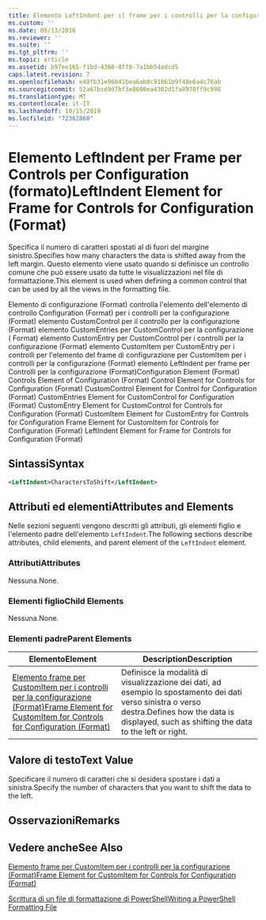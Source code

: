 ```yaml
---
title: Elemento LeftIndent per il frame per i controlli per la configurazione (Format) | Microsoft Docs
ms.custom: ''
ms.date: 09/13/2016
ms.reviewer: ''
ms.suite: ''
ms.tgt_pltfrm: ''
ms.topic: article
ms.assetid: b97ee165-f1bd-4360-8ff0-7a1bb54adcd5
caps.latest.revision: 7
ms.openlocfilehash: e48fb31e96041bea6ab0c91061b9f48e6a4c76ab
ms.sourcegitcommit: 52a67bcd9d7bf3e8600ea4302d1fa8970ff9c998
ms.translationtype: MT
ms.contentlocale: it-IT
ms.lasthandoff: 10/15/2019
ms.locfileid: "72362860"
---
```

# <a name="leftindent-element-for-frame-for-controls-for-configuration-format"></a><span data-ttu-id="c191c-102">Elemento LeftIndent per Frame per Controls per Configuration (formato)</span><span class="sxs-lookup"><span data-stu-id="c191c-102">LeftIndent Element for Frame for Controls for Configuration (Format)</span></span>

<span data-ttu-id="c191c-103">Specifica il numero di caratteri spostati al di fuori del margine sinistro.</span><span class="sxs-lookup"><span data-stu-id="c191c-103">Specifies how many characters the data is shifted away from the left margin.</span></span> <span data-ttu-id="c191c-104">Questo elemento viene usato quando si definisce un controllo comune che può essere usato da tutte le visualizzazioni nel file di formattazione.</span><span class="sxs-lookup"><span data-stu-id="c191c-104">This element is used when defining a common control that can be used by all the views in the formatting file.</span></span>

<span data-ttu-id="c191c-105">Elemento di configurazione (Format) controlla l'elemento dell'elemento di controllo Configuration (Format) per i controlli per la configurazione (Format) elemento CustomControl per il controllo per la configurazione (Format) elemento CustomEntries per CustomControl per la configurazione ( Format) elemento CustomEntry per CustomControl per i controlli per la configurazione (Format) elemento CustomItem per CustomEntry per i controlli per l'elemento del frame di configurazione per CustomItem per i controlli per la configurazione (Format) elemento LeftIndent per frame per Controlli per la configurazione (Format)</span><span class="sxs-lookup"><span data-stu-id="c191c-105">Configuration Element (Format) Controls Element of Configuration (Format) Control Element for Controls for Configuration (Format) CustomControl Element for Control for Configuration (Format) CustomEntries Element for CustomControl for Configuration (Format) CustomEntry Element for CustomControl for Controls for Configuration (Format) CustomItem Element for CustomEntry for Controls for Configuration Frame Element for CustomItem for Controls for Configuration (Format) LeftIndent Element for Frame for Controls for Configuration (Format)</span></span>

## <a name="syntax"></a><span data-ttu-id="c191c-106">Sintassi</span><span class="sxs-lookup"><span data-stu-id="c191c-106">Syntax</span></span>

```xml
<LeftIndent>CharactersToShift</LeftIndent>
```

## <a name="attributes-and-elements"></a><span data-ttu-id="c191c-107">Attributi ed elementi</span><span class="sxs-lookup"><span data-stu-id="c191c-107">Attributes and Elements</span></span>

<span data-ttu-id="c191c-108">Nelle sezioni seguenti vengono descritti gli attributi, gli elementi figlio e l'elemento padre dell'elemento `LeftIndent`.</span><span class="sxs-lookup"><span data-stu-id="c191c-108">The following sections describe attributes, child elements, and parent element of the `LeftIndent` element.</span></span>

### <a name="attributes"></a><span data-ttu-id="c191c-109">Attributi</span><span class="sxs-lookup"><span data-stu-id="c191c-109">Attributes</span></span>

<span data-ttu-id="c191c-110">Nessuna.</span><span class="sxs-lookup"><span data-stu-id="c191c-110">None.</span></span>

### <a name="child-elements"></a><span data-ttu-id="c191c-111">Elementi figlio</span><span class="sxs-lookup"><span data-stu-id="c191c-111">Child Elements</span></span>

<span data-ttu-id="c191c-112">Nessuna.</span><span class="sxs-lookup"><span data-stu-id="c191c-112">None.</span></span>

### <a name="parent-elements"></a><span data-ttu-id="c191c-113">Elementi padre</span><span class="sxs-lookup"><span data-stu-id="c191c-113">Parent Elements</span></span>

|<span data-ttu-id="c191c-114">Elemento</span><span class="sxs-lookup"><span data-stu-id="c191c-114">Element</span></span>|<span data-ttu-id="c191c-115">Description</span><span class="sxs-lookup"><span data-stu-id="c191c-115">Description</span></span>|
|-------------|-----------------|
|[<span data-ttu-id="c191c-116">Elemento frame per CustomItem per i controlli per la configurazione (Format)</span><span class="sxs-lookup"><span data-stu-id="c191c-116">Frame Element for CustomItem for Controls for Configuration (Format)</span></span>](./frame-element-for-customitem-for-controls-for-configuration-format.md)|<span data-ttu-id="c191c-117">Definisce la modalità di visualizzazione dei dati, ad esempio lo spostamento dei dati verso sinistra o verso destra.</span><span class="sxs-lookup"><span data-stu-id="c191c-117">Defines how the data is displayed, such as shifting the data to the left or right.</span></span>|

## <a name="text-value"></a><span data-ttu-id="c191c-118">Valore di testo</span><span class="sxs-lookup"><span data-stu-id="c191c-118">Text Value</span></span>

<span data-ttu-id="c191c-119">Specificare il numero di caratteri che si desidera spostare i dati a sinistra.</span><span class="sxs-lookup"><span data-stu-id="c191c-119">Specify the number of characters that you want to shift the data to the left.</span></span>

## <a name="remarks"></a><span data-ttu-id="c191c-120">Osservazioni</span><span class="sxs-lookup"><span data-stu-id="c191c-120">Remarks</span></span>

## <a name="see-also"></a><span data-ttu-id="c191c-121">Vedere anche</span><span class="sxs-lookup"><span data-stu-id="c191c-121">See Also</span></span>

[<span data-ttu-id="c191c-122">Elemento frame per CustomItem per i controlli per la configurazione (Format)</span><span class="sxs-lookup"><span data-stu-id="c191c-122">Frame Element for CustomItem for Controls for Configuration (Format)</span></span>](./frame-element-for-customitem-for-controls-for-configuration-format.md)

[<span data-ttu-id="c191c-123">Scrittura di un file di formattazione di PowerShell</span><span class="sxs-lookup"><span data-stu-id="c191c-123">Writing a PowerShell Formatting File</span></span>](./writing-a-powershell-formatting-file.md)
